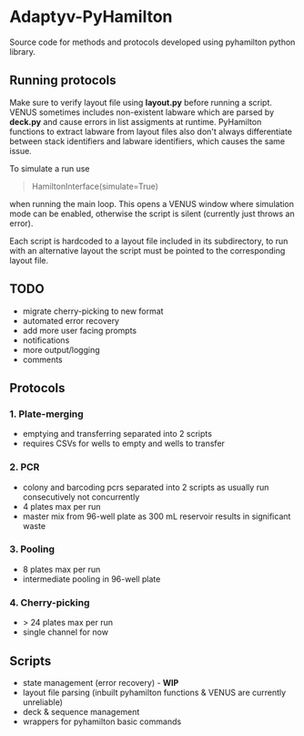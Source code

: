 # Adaptyv-PyHamilton

Source code for methods and protocols developed using pyhamilton python library.

## Running protocols

Make sure to verify layout file using **layout.py** before running a script. VENUS sometimes includes non-existent labware which are parsed by **deck.py** and cause errors in list assigments at runtime. PyHamilton functions to extract labware from layout files also don't always differentiate between stack identifiers and labware identifiers, which causes the same issue.

To simulate a run use

> HamiltonInterface(simulate=True)

when running the main loop. This opens a VENUS window where simulation mode can be enabled, otherwise the script is silent (currently just throws an error).

Each script is hardcoded to a layout file included in its subdirectory, to run with an alternative layout the script must be pointed to the corresponding layout file.

## TODO

* migrate cherry-picking to new format
* automated error recovery
* add more user facing prompts
* notifications
* more output/logging
* comments

## Protocols

### 1. Plate-merging

* emptying and transferring separated into 2 scripts
* requires CSVs for wells to empty and wells to transfer

### 2. PCR

* colony and barcoding pcrs separated into 2 scripts as usually run consecutively not concurrently
* 4 plates max per run
* master mix from 96-well plate as 300 mL reservoir results in significant waste

### 3. Pooling

* 8 plates max per run
* intermediate pooling in 96-well plate

### 4. Cherry-picking

* \> 24 plates max per run
* single channel for now

## Scripts

* state management (error recovery) - **WIP**
* layout file parsing (inbuilt pyhamilton functions & VENUS are currently unreliable)
* deck & sequence management
* wrappers for pyhamilton basic commands
